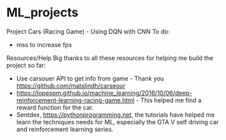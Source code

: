 # ML_projects
 Project Cars (Racing Game) - Using DQN with CNN 
To do:
- mss to increase fps

Resources/Help
Big thanks to all these resources for helping me build the project so far:
- Use carsouer API to get info from game - Thank you https://github.com/matslindh/carseour
- https://lopespm.github.io/machine_learning/2016/10/06/deep-reinforcement-learning-racing-game.html - This helped me find a reward function for the car.
- Sentdex, https://pythonprogramming.net, the tutorials have helped me learn the techniques needs for ML, especially the GTA V self driving car and reinforcement learning series.

